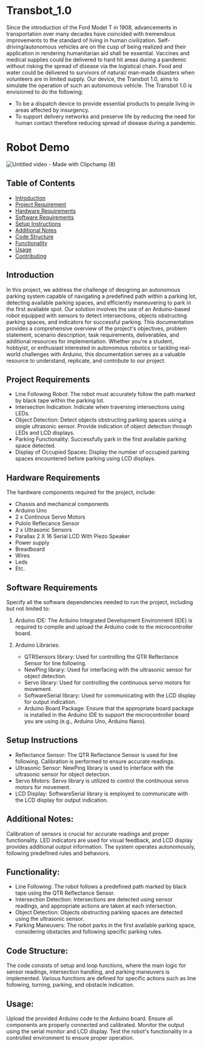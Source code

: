 # Transbot_1.0

Since the introduction of the Ford Model T in 1908, advancements in transportation over many decades have coincided with tremendous improvements to the standard of living in human civilization. Self-driving/autonomous vehicles are on the cusp of being realized and their application in rendering humanitarian aid shall be essential. Vaccines and medical supplies could be delivered to hard hit areas during a pandemic without risking the spread of disease via the logistical chain. Food and water could be delivered to survivors of natural/ man-made disasters when volunteers are in limited supply. Our device, the Transbot 1.0, aims to simulate the operation of such an autonomous vehicle. The Transbot 1.0  is envisioned to do the following;
- To be a dispatch device to provide essential products to people living in areas affected by insurgency.
- To support delivery networks and preserve life by reducing the need for human contact therefore reducing spread of disease during a pandemic.

# Robot Demo
![Untitled video - Made with Clipchamp (8)](https://github.com/IJAMUL1/Automated-Factory-Guided-Vehicle/assets/60096099/4dc2dc3c-5092-43a9-b7df-07fd5d63d5f8)

## Table of Contents

- [Introduction](#introduction)
- [Project Requirement](#project-requirements)
- [Hardware Requirements](#hardware-requirements)
- [Software Requirements](#software-requirements)
- [Setup Instructions](#setup-instructions)
- [Additional Notes](#additional-notes)
- [Code Structure](#code-structure)
- [Functionality](#functionality)
- [Usage](#usage)
- [Contributing](#contributing)

## Introduction

In this project, we address the challenge of designing an autonomous parking system capable of navigating a predefined path within a parking lot, detecting available parking spaces, and efficiently maneuvering to park in the first available spot. Our solution involves the use of an Arduino-based robot equipped with sensors to detect intersections, objects obstructing parking spaces, and indicators for successful parking. This documentation provides a comprehensive overview of the project's objectives, problem statement, scenario description, task requirements, deliverables, and additional resources for implementation. Whether you're a student, hobbyist, or enthusiast interested in autonomous robotics or tackling real-world challenges with Arduino, this documentation serves as a valuable resource to understand, replicate, and contribute to our project.

## Project Requirements

- Line Following Robot: The robot must accurately follow the path marked by black tape within the parking lot.
- Intersection Indication: Indicate when traversing intersections using LEDs.
- Object Detection: Detect objects obstructing parking spaces using a single ultrasonic sensor. Provide indication of object detection through LEDs and LCD displays.
- Parking Functionality: Successfully park in the first available parking space detected.
- Display of Occupied Spaces: Display the number of occupied parking spaces encountered before parking using LCD displays.

## Hardware Requirements

The hardware components required for the project, include:
- Chassis and mechanical components
- Arduino Uno
- 2 x Continous Servo Motors
- Pulolo Reflecance Sensor
- 2 x Ultrasonic Sensors
- Parallax 2 X 16 Serial LCD With Piezo Speaker 
- Power supply
- Breadboard
- Wires
- Leds
- Etc.

## Software Requirements

Specify all the software dependencies needed to run the project, including but not limited to:
1. Arduino IDE: The Arduino Integrated Development Environment (IDE) is required to compile and upload the Arduino code to the microcontroller board.

1. Arduino Libraries:
    - QTRSensors library: Used for controlling the QTR Reflectance Sensor for line following.
    - NewPing library: Used for interfacing with the ultrasonic sensor for object detection.
    - Servo library: Used for controlling the continuous servo motors for movement.
    - SoftwareSerial library: Used for communicating with the LCD display for output indication.
    - Arduino Board Package: Ensure that the appropriate board package is installed in the Arduino IDE to support the microcontroller board you are using (e.g., Arduino Uno, Arduino Nano).

## Setup Instructions
- Reflectance Sensor: The QTR Reflectance Sensor is used for line following. Calibration is performed to ensure accurate readings.
- Ultrasonic Sensor: NewPing library is used to interface with the ultrasonic sensor for object detection.
- Servo Motors: Servo library is utilized to control the continuous servo motors for movement.
- LCD Display: SoftwareSerial library is employed to communicate with the LCD display for output indication.

## Additional Notes:
Calibration of sensors is crucial for accurate readings and proper functionality.
LED indicators are used for visual feedback, and LCD display provides additional output information.
The system operates autonomously, following predefined rules and behaviors.

## Functionality:
- Line Following: The robot follows a predefined path marked by black tape using the QTR Reflectance Sensor.
- Intersection Detection: Intersections are detected using sensor readings, and appropriate actions are taken at each intersection.
- Object Detection: Objects obstructing parking spaces are detected using the ultrasonic sensor.
- Parking Maneuvers: The robot parks in the first available parking space, considering obstacles and following specific parking rules.

## Code Structure:
The code consists of setup and loop functions, where the main logic for sensor readings, intersection handling, and parking maneuvers is implemented.
Various functions are defined for specific actions such as line following, turning, parking, and obstacle indication.

## Usage:
Upload the provided Arduino code to the Arduino board.
Ensure all components are properly connected and calibrated.
Monitor the output using the serial monitor and LCD display.
Test the robot's functionality in a controlled environment to ensure proper operation.

